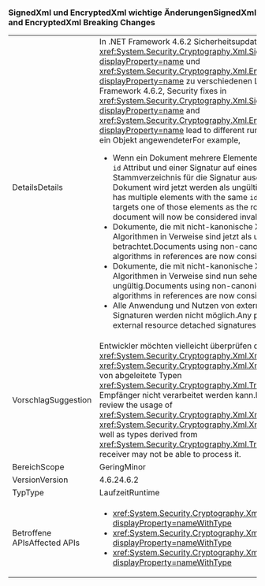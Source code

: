 ### <a name="signedxml-and-encryptedxml-breaking-changes"></a><span data-ttu-id="558ea-101">SignedXml und EncryptedXml wichtige Änderungen</span><span class="sxs-lookup"><span data-stu-id="558ea-101">SignedXml and EncryptedXml Breaking Changes</span></span>

|   |   |
|---|---|
|<span data-ttu-id="558ea-102">Details</span><span class="sxs-lookup"><span data-stu-id="558ea-102">Details</span></span>|<span data-ttu-id="558ea-103">In .NET Framework 4.6.2 Sicherheitsupdates <xref:System.Security.Cryptography.Xml.SignedXml?displayProperty=name> und <xref:System.Security.Cryptography.Xml.EncryptedXml?displayProperty=name> zu verschiedenen Laufzeitverhalten.</span><span class="sxs-lookup"><span data-stu-id="558ea-103">In .NET Framework 4.6.2, Security fixes in <xref:System.Security.Cryptography.Xml.SignedXml?displayProperty=name> and <xref:System.Security.Cryptography.Xml.EncryptedXml?displayProperty=name> lead to different run-time behaviors.</span></span> <span data-ttu-id="558ea-104">Ein auf ein Objekt angewendeter</span><span class="sxs-lookup"><span data-stu-id="558ea-104">For example,</span></span><ul><li><span data-ttu-id="558ea-105">Wenn ein Dokument mehrere Elemente mit dem gleichen verfügt <code>id</code> Attribut und einer Signatur auf eines dieser Elemente als Stammverzeichnis für die Signatur ausgerichtet ist, das Dokument wird jetzt werden als ungültig betrachtet.</span><span class="sxs-lookup"><span data-stu-id="558ea-105">If a document has multiple elements with the same <code>id</code> attribute and a signature targets one of those elements as the root of the signature, the document will now be considered invalid.</span></span></li><li><span data-ttu-id="558ea-106">Dokumente, die mit nicht-kanonische XPath-Transformation Algorithmen in Verweise sind jetzt als ungültig betrachtet.</span><span class="sxs-lookup"><span data-stu-id="558ea-106">Documents using non-canonical XPath transform algorithms in references are now considered invalid.</span></span></li><li><span data-ttu-id="558ea-107">Dokumente, die mit nicht-kanonische XSLT-Transformation Algorithmen in Verweise sind nun sehen wir uns ungültig.</span><span class="sxs-lookup"><span data-stu-id="558ea-107">Documents using non-canonical XSLT transform algorithms in references are now consider invalid.</span></span></li><li><span data-ttu-id="558ea-108">Alle Anwendung und Nutzen von externen Ressourcen getrennt Signaturen werden nicht möglich.</span><span class="sxs-lookup"><span data-stu-id="558ea-108">Any program making use of external resource detached signatures will be unable to do so.</span></span></li></ul>|
|<span data-ttu-id="558ea-109">Vorschlag</span><span class="sxs-lookup"><span data-stu-id="558ea-109">Suggestion</span></span>|<span data-ttu-id="558ea-110">Entwickler möchten vielleicht überprüfen die Verwendung von <xref:System.Security.Cryptography.Xml.XmlDsigXsltTransform> und <xref:System.Security.Cryptography.Xml.XmlDsigXsltTransform>sowie von abgeleitete Typen <xref:System.Security.Cryptography.Xml.Transform> seit ein Dokument Empfänger nicht verarbeitet werden kann.</span><span class="sxs-lookup"><span data-stu-id="558ea-110">Developers might want to review the usage of <xref:System.Security.Cryptography.Xml.XmlDsigXsltTransform> and <xref:System.Security.Cryptography.Xml.XmlDsigXsltTransform>, as well as types derived from <xref:System.Security.Cryptography.Xml.Transform> since a document receiver may not be able to process it.</span></span>|
|<span data-ttu-id="558ea-111">Bereich</span><span class="sxs-lookup"><span data-stu-id="558ea-111">Scope</span></span>|<span data-ttu-id="558ea-112">Gering</span><span class="sxs-lookup"><span data-stu-id="558ea-112">Minor</span></span>|
|<span data-ttu-id="558ea-113">Version</span><span class="sxs-lookup"><span data-stu-id="558ea-113">Version</span></span>|<span data-ttu-id="558ea-114">4.6.2</span><span class="sxs-lookup"><span data-stu-id="558ea-114">4.6.2</span></span>|
|<span data-ttu-id="558ea-115">Typ</span><span class="sxs-lookup"><span data-stu-id="558ea-115">Type</span></span>|<span data-ttu-id="558ea-116">Laufzeit</span><span class="sxs-lookup"><span data-stu-id="558ea-116">Runtime</span></span>|
|<span data-ttu-id="558ea-117">Betroffene APIs</span><span class="sxs-lookup"><span data-stu-id="558ea-117">Affected APIs</span></span>|<ul><li><xref:System.Security.Cryptography.Xml.Transform?displayProperty=nameWithType></li><li><xref:System.Security.Cryptography.Xml.XmlDsigXPathTransform?displayProperty=nameWithType></li><li><xref:System.Security.Cryptography.Xml.XmlDsigXsltTransform?displayProperty=nameWithType></li></ul>|

